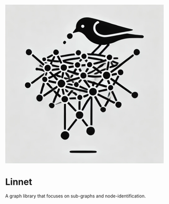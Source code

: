 <div align="center">
<picture>
  <source media="(prefers-color-scheme: dark)" srcset="assets/linnet-logo.webp">
  <img src="assets/linnet-logo.webp">
</picture>
</div>

# Linnet

A graph library that focuses on sub-graphs and node-identification.
